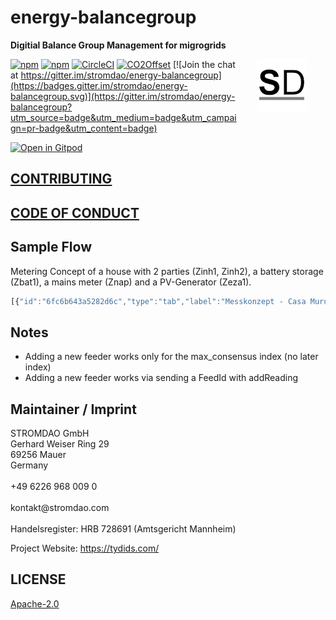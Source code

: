# energy-balancegroup

<a href="https://stromdao.de/" target="_blank" title="STROMDAO - Digital Energy Infrastructure"><img src="./static/stromdao.png" align="right" height="85px" hspace="30px" vspace="30px"></a>

**Digitial Balance Group Management for migrogrids**

[![npm](https://img.shields.io/npm/dt/energy-balancegroup.svg)](https://www.npmjs.com/package/energy-balancegroup)
[![npm](https://img.shields.io/npm/v/energy-balancegroup.svg)](https://www.npmjs.com/package/energy-balancegroup)
[![CircleCI](https://circleci.com/gh/energychain/energy-balancegroup/tree/main.svg?style=svg)](https://circleci.com/gh/energychain/energy-balancegroup/tree/main)
[![CO2Offset](https://api.corrently.io/v2.0/ghgmanage/statusimg?host=energy-balancegroup&svg=1)](https://co2offset.io/badge.html?host=energy-balancegroup)
[![Join the chat at https://gitter.im/stromdao/energy-balancegroup](https://badges.gitter.im/stromdao/energy-balancegroup.svg)](https://gitter.im/stromdao/energy-balancegroup?utm_source=badge&utm_medium=badge&utm_campaign=pr-badge&utm_content=badge)

[![Open in Gitpod](https://gitpod.io/button/open-in-gitpod.svg)](https://gitpod.io/#https://github.com/energychain/energy-balancegroup)


## [CONTRIBUTING](https://github.com/energychain/energy-balancegroup/blob/main/CONTRIBUTING.md)

## [CODE OF CONDUCT](https://github.com/energychain/energy-balancegroup/blob/main/CODE_OF_CONDUCT.md)


## Sample Flow

Metering Concept of a house with 2 parties (Zinh1, Zinh2), a battery storage (Zbat1), a mains meter (Znap) and a PV-Generator (Zeza1).

```javascript
[{"id":"6fc6b643a5282d6c","type":"tab","label":"Messkonzept - Casa Murus","disabled":false,"info":""},{"id":"653ff7a0b48723ff","type":"Tydids-Receiver","z":"6fc6b643a5282d6c","name":"Znap","address":"0x52E54f5dAE02EFA3EDf3636D89368faF6d4740f1","privateKey":"","x":270,"y":380,"wires":[["29068741873e1036"],[],[],[]]},{"id":"1c3f7c513b1163f1","type":"inject","z":"6fc6b643a5282d6c","name":"setFeedMeta","props":[{"p":"payload"},{"p":"topic","vt":"str"}],"repeat":"","crontab":"","once":true,"onceDelay":0.1,"topic":"_meta","payload":"[{\"feedId\":\"Zinh1_1_8_0\",\"meta\":{\"type\":\"downstream\"}},{\"feedId\":\"Zinh2_1_8_0\",\"meta\":{\"type\":\"downstream\"}},{\"feedId\":\"Zbat1_1_8_0\",\"meta\":{\"type\":\"downstream\"}},{\"feedId\":\"Zbat1_2_8_0\",\"meta\":{\"type\":\"upstream\"}},{\"feedId\":\"Zeza1_2_8_0\",\"meta\":{\"type\":\"upstream\"}},{\"feedId\":\"Znap_1_8_0\",\"meta\":{\"type\":\"upstream\"}},{\"feedId\":\"Znap_2_8_0\",\"meta\":{\"type\":\"downstream\"}}]","payloadType":"json","x":470,"y":200,"wires":[["11083ab967d37b80"]]},{"id":"4010d1d30c7651b6","type":"inject","z":"6fc6b643a5282d6c","name":"Close Balance","props":[{"p":"payload"},{"p":"topic","vt":"str"}],"repeat":"900","crontab":"","once":false,"onceDelay":0.1,"topic":"_ctrl","payload":"close","payloadType":"str","x":460,"y":240,"wires":[["11083ab967d37b80"]]},{"id":"d4153862baef25a2","type":"inject","z":"6fc6b643a5282d6c","name":"Last Balance","props":[{"p":"payload"},{"p":"topic","vt":"str"}],"repeat":"","crontab":"","once":false,"onceDelay":0.1,"topic":"_ctrl","payload":"lastBalance","payloadType":"str","x":470,"y":280,"wires":[["11083ab967d37b80"]]},{"id":"2bad1a25996053f4","type":"comment","z":"6fc6b643a5282d6c","name":"Metering","info":"","x":260,"y":120,"wires":[]},{"id":"7ed4815ab9ecbf23","type":"comment","z":"6fc6b643a5282d6c","name":"Balancing","info":"","x":440,"y":120,"wires":[]},{"id":"9ccb3a78edc8c1b6","type":"debug","z":"6fc6b643a5282d6c","name":"","active":true,"tosidebar":true,"console":false,"tostatus":false,"complete":"payload","targetType":"msg","statusVal":"","statusType":"auto","x":1110,"y":360,"wires":[]},{"id":"a9b5eeab8ea19e8b","type":"function","z":"6fc6b643a5282d6c","name":"","func":"let balances = [];\nfor(let i=0;(i<4)&&(i<msg.payload.length);i++) {\n    let latest = msg.payload.pop();\n    balances.push(latest);\n    \n}\nmsg.payload = balances;\n\nreturn msg;","outputs":1,"noerr":0,"initialize":"","finalize":"","libs":[],"x":900,"y":360,"wires":[["9ccb3a78edc8c1b6"]]},{"id":"29068741873e1036","type":"function","z":"6fc6b643a5282d6c","name":"Tranform","func":"msg.payload = {\n    Zbat1_1_8_0:msg.payload.Zbat1[\"1.8.0\"],\n    Zbat1_2_8_0:msg.payload.Zbat1[\"2.8.0\"],\n    Zeza1_1_8_0:msg.payload.Zeza1[\"1.8.0\"],\n    Zeza1_2_8_0:msg.payload.Zeza1[\"2.8.0\"],\n    Zinh1_1_8_0:msg.payload.Zinh1[\"1.8.0\"],\n    Zinh1_2_8_0:msg.payload.Zinh1[\"2.8.0\"],\n    Zinh2_1_8_0:msg.payload.Zinh2[\"1.8.0\"],\n    Zinh2_2_8_0:msg.payload.Zinh2[\"2.8.0\"],\n    Znap_1_8_0:msg.payload.Znap[\"1.8.0\"],\n    Znap_2_8_0:msg.payload.Znap[\"2.8.0\"]\n}\nreturn msg;","outputs":1,"noerr":0,"initialize":"","finalize":"","libs":[],"x":460,"y":360,"wires":[["11083ab967d37b80"]]},{"id":"11083ab967d37b80","type":"BalanceGroup","z":"6fc6b643a5282d6c","name":"","x":700,"y":360,"wires":[[],["a9b5eeab8ea19e8b","649adbb9b060aa58"]]},{"id":"649adbb9b060aa58","type":"debug","z":"6fc6b643a5282d6c","name":"","active":true,"tosidebar":true,"console":false,"tostatus":false,"complete":"true","targetType":"full","statusVal":"","statusType":"auto","x":940,"y":500,"wires":[]}]
```

## Notes

- Adding a new feeder works only for the max_consensus index (no later index)
- Adding a new feeder works via sending a FeedId with addReading

## Maintainer / Imprint

<addr>
STROMDAO GmbH  <br/>
Gerhard Weiser Ring 29  <br/>
69256 Mauer  <br/>
Germany  <br/>
  <br/>
+49 6226 968 009 0  <br/>
  <br/>
kontakt@stromdao.com  <br/>
  <br/>
Handelsregister: HRB 728691 (Amtsgericht Mannheim)
</addr>

Project Website: https://tydids.com/

## LICENSE
[Apache-2.0](./LICENSE)
